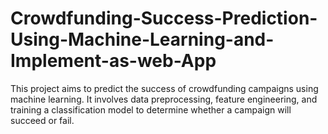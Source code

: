 # Crowdfunding-Success-Prediction-Using-Machine-Learning-and-Implement-as-web-App
This project aims to predict the success of crowdfunding campaigns using machine learning. It involves data preprocessing, feature engineering, and training a classification model to determine whether a campaign will succeed or fail.

